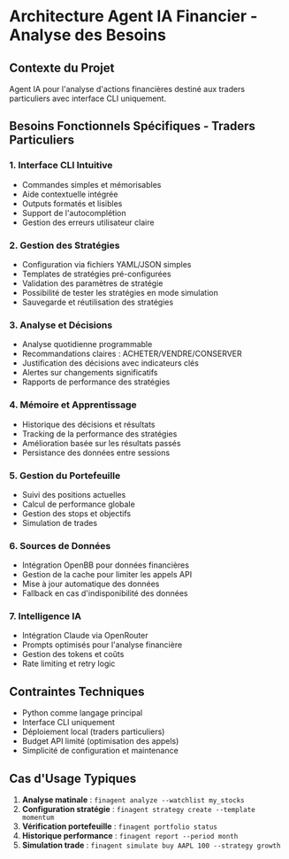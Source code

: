 # Architecture Agent IA Financier - Analyse des Besoins

## Contexte du Projet
Agent IA pour l'analyse d'actions financières destiné aux traders particuliers avec interface CLI uniquement.

## Besoins Fonctionnels Spécifiques - Traders Particuliers

### 1. Interface CLI Intuitive
- Commandes simples et mémorisables
- Aide contextuelle intégrée
- Outputs formatés et lisibles
- Support de l'autocomplétion
- Gestion des erreurs utilisateur claire

### 2. Gestion des Stratégies
- Configuration via fichiers YAML/JSON simples
- Templates de stratégies pré-configurées
- Validation des paramètres de stratégie
- Possibilité de tester les stratégies en mode simulation
- Sauvegarde et réutilisation des stratégies

### 3. Analyse et Décisions
- Analyse quotidienne programmable
- Recommandations claires : ACHETER/VENDRE/CONSERVER
- Justification des décisions avec indicateurs clés
- Alertes sur changements significatifs
- Rapports de performance des stratégies

### 4. Mémoire et Apprentissage
- Historique des décisions et résultats
- Tracking de la performance des stratégies
- Amélioration basée sur les résultats passés
- Persistance des données entre sessions

### 5. Gestion du Portefeuille
- Suivi des positions actuelles
- Calcul de performance globale
- Gestion des stops et objectifs
- Simulation de trades

### 6. Sources de Données
- Intégration OpenBB pour données financières
- Gestion de la cache pour limiter les appels API
- Mise à jour automatique des données
- Fallback en cas d'indisponibilité des données

### 7. Intelligence IA
- Intégration Claude via OpenRouter
- Prompts optimisés pour l'analyse financière
- Gestion des tokens et coûts
- Rate limiting et retry logic

## Contraintes Techniques
- Python comme langage principal
- Interface CLI uniquement
- Déploiement local (traders particuliers)
- Budget API limité (optimisation des appels)
- Simplicité de configuration et maintenance

## Cas d'Usage Typiques
1. **Analyse matinale** : `finagent analyze --watchlist my_stocks`
2. **Configuration stratégie** : `finagent strategy create --template momentum`
3. **Vérification portefeuille** : `finagent portfolio status`
4. **Historique performance** : `finagent report --period month`
5. **Simulation trade** : `finagent simulate buy AAPL 100 --strategy growth`